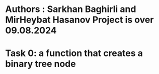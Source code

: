 Authors : Sarkhan Baghirli and MirHeybat Hasanov
Project is over 09.08.2024
=====================================================
Task 0:
a function that creates a binary tree node
=====================================================

